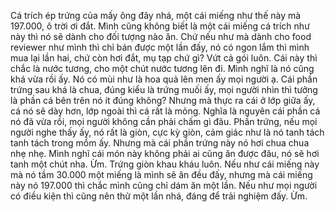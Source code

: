 Cá trích ép trứng của mấy ông đây nhá, một cái miếng như thế này mà 197.000, ô trời ơi đắt. Mình cũng không biết là một cái miếng cá trích như này thì nó sẽ dành cho đối tượng nào ăn. Chứ nếu như mà dành cho food reviewer như mình thì chỉ bán được một lần đấy, nó có ngon lắm thì mình mua lại lần hai, chứ còn hơi đắt, mụ tạp chứ gì? Vứt cả gói luôn. Cái này thì chắc là nước tương, cho một chút nước tương lên đi. Mình nghĩ là nó cũng khá vừa rồi ấy. Nó có mùi như là hoa quả lên men ấy mọi người ạ. Cái phần trứng sau khá là chua, đúng kiểu là trứng muối ấy, mọi người nhìn thì tưởng là phần cá bên trên nó ít đúng không? Nhưng mà thực ra cái ở lớp giữa ấy, cá nó sẽ dày hơn, lớp ngoài thì cá rất là mỏng. Nghĩa là nguyên cái phần cá nó đã vừa rồi, mọi người không cần phải chấm gì đâu. Phần trứng, nếu mọi người nghe thấy ấy, nó rất là giòn, cực kỳ giòn, cảm giác như là nó tanh tách tanh tách trong mồm ấy. Nhưng mà cái phần trứng này nó hơi chua chua nhẹ nhẹ. Mình nghĩ cái món này không phải ai cũng ăn được đâu, nó sẽ hơi tanh một chút nha. Ừm. Trứng giòn khau kháu luôn. Nếu như cái miếng này mà nó tầm 30.000 một miếng là mình sẽ ăn đều đấy, nhưng mà cái miếng này nó 197.000 thì chắc mình cũng chỉ dám ăn một lần. Nếu như mọi người có điều kiện thì cũng nên thử một lần nhá, đáng để trải nghiệm đấy. Ừm.